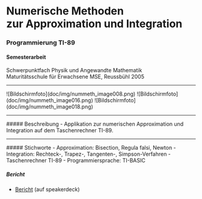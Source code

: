 # Numerische Methoden <br>zur Approximation und Integration
### Programmierung TI-89

#### Semesterarbeit

Schwerpunktfach Physik und Angewandte Mathematik<br>
Maturitätsschule für Erwachsene MSE, Reussbühl 2005
<hr>
![Bildschirmfoto](doc/img/nummeth_image008.png)
![Bildschirmfoto](doc/img/nummeth_image016.png)
![Bildschirmfoto](doc/img/nummeth_image018.png)
<hr>
##### Beschreibung
- Applikation zur numerischen Approximation und Integration auf dem Taschenrechner TI-89.

<hr>
##### Stichworte
- Approximation: Bisection, Regula falsi, Newton
- Integration: Rechteck-, Trapez-, Tangenten-, Simpson-Verfahren
- Taschenrechner TI-89
- Programmiersprache: TI-BASIC

##### Bericht
- <a target="_blank" href="https://speakerdeck.com/brugr9/numerische-methoden-approximation-und-integration-bericht">Bericht</a> (auf speakerdeck)
